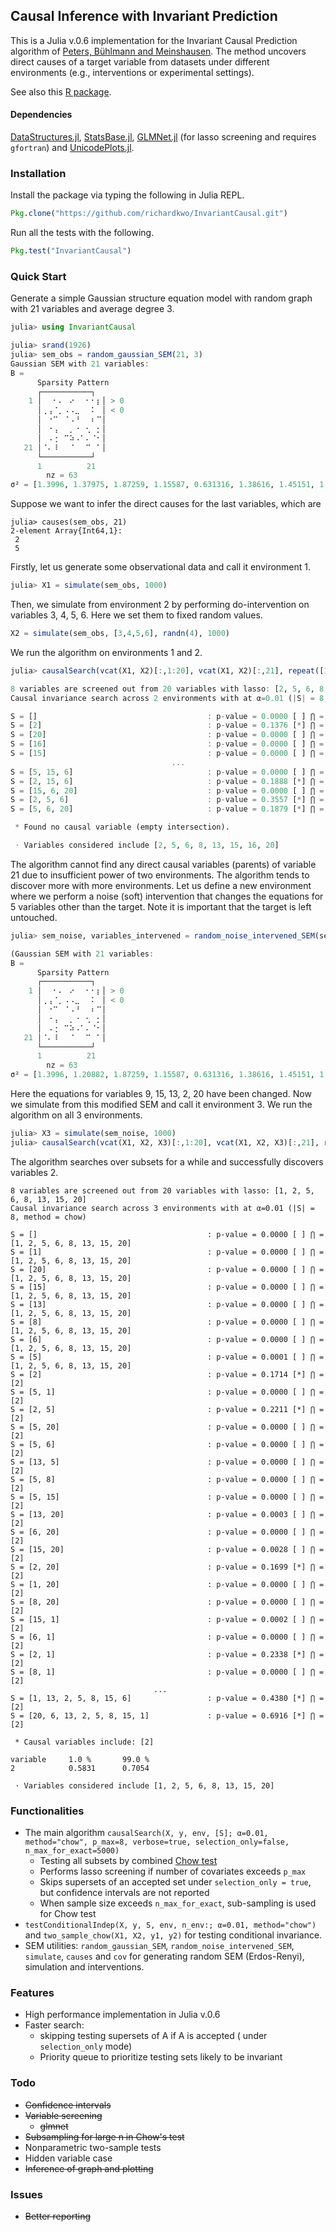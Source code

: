 ## Causal Inference with Invariant Prediction

This is a Julia v.0.6 implementation for the Invariant Causal Prediction algorithm of [Peters, Bühlmann and Meinshausen](https://doi.org/10.1111/rssb.12167). The method uncovers direct causes of a target variable from datasets under different environments (e.g., interventions or experimental settings). 

See also this [R package](https://cran.r-project.org/package=InvariantCausalPrediction).

#### Dependencies

[DataStructures.jl](https://github.com/JuliaCollections/DataStructures.jl), [StatsBase.jl](https://github.com/JuliaStats/StatsBase.jl), [GLMNet.jl](https://github.com/JuliaStats/GLMNet.jl) (for lasso screening and requires `gfortran`) and [UnicodePlots.jl](https://github.com/Evizero/UnicodePlots.jl).

### Installation

Install the package via typing the following in Julia REPL.

```Julia
Pkg.clone("https://github.com/richardkwo/InvariantCausal.git")
```

Run all the tests with the following.

```julia
Pkg.test("InvariantCausal")
```

### Quick Start

Generate a simple Gaussian structure equation model with random graph with 21 variables and average degree 3. 

```julia
julia> using InvariantCausal

julia> srand(1926)
julia> sem_obs = random_gaussian_SEM(21, 3)
Gaussian SEM with 21 variables:
B =
      Sparsity Pattern
      ┌───────────┐
    1 │⠀⠀⠂⠄⠀⠔⠀⠀⠂⠂⡆│ > 0
      │⢀⢠⠈⡀⠠⠠⣀⠀⠀⠅⠀│ < 0
      │⠀⠐⠉⠀⠈⠠⠘⠀⠀⠆⠉│
      │⠀⠐⢠⠀⠀⡀⠐⠀⢂⠀⡂│
      │⠀⠠⢐⠀⠉⠵⠠⠁⠄⠈⠂│
   21 │⠈⠄⠸⠀⠀⠈⠀⠀⠉⠀⠁│
      └───────────┘
      1          21
        nz = 63
σ² = [1.3996, 1.37975, 1.87259, 1.15587, 0.631316, 1.38616, 1.45151, 1.73923, 1.55834, 1.11023, 1.24599, 0.958217, 0.834141, 1.94525, 1.4888, 1.53593, 1.69174, 0.649617, 1.121, 1.14597, 0.692029]
```

Suppose we want to infer the direct causes for the last variables, which are

```
julia> causes(sem_obs, 21)
2-element Array{Int64,1}:
 2
 5
```

Firstly, let us generate some observational data and call it environment 1.

```julia
julia> X1 = simulate(sem_obs, 1000)
```

Then, we simulate from environment 2 by performing do-intervention on variables 3, 4, 5, 6. Here we set them to fixed random values.

```julia
X2 = simulate(sem_obs, [3,4,5,6], randn(4), 1000)
```

We run the algorithm on environments 1 and 2.

```julia
julia> causalSearch(vcat(X1, X2)[:,1:20], vcat(X1, X2)[:,21], repeat([1,2], inner=1000))

8 variables are screened out from 20 variables with lasso: [2, 5, 6, 8, 13, 15, 16, 20]
Causal invariance search across 2 environments with at α=0.01 (|S| = 8, method = chow)

S = []                                      : p-value = 0.0000 [ ] ⋂ = [2, 5, 6, 8, 13, 15, 16, 20]
S = [2]                                     : p-value = 0.1376 [*] ⋂ = [2]
S = [20]                                    : p-value = 0.0000 [ ] ⋂ = [2]
S = [16]                                    : p-value = 0.0000 [ ] ⋂ = [2]
S = [15]                                    : p-value = 0.0000 [ ] ⋂ = [2]
									...
S = [5, 15, 6]                              : p-value = 0.0000 [ ] ⋂ = [2]
S = [2, 15, 6]                              : p-value = 0.1888 [*] ⋂ = [2]
S = [15, 6, 20]                             : p-value = 0.0000 [ ] ⋂ = [2]
S = [2, 5, 6]                               : p-value = 0.3557 [*] ⋂ = [2]
S = [5, 6, 20]                              : p-value = 0.1879 [*] ⋂ = Int64[]

 * Found no causal variable (empty intersection).

 ⋅ Variables considered include [2, 5, 6, 8, 13, 15, 16, 20]
```

The algorithm cannot find any direct causal variables (parents) of variable 21 due to insufficient power of two environments. The algorithm tends to discover more with more environments. Let us define a new environment where we perform a noise (soft) intervention that changes the equations for 5 variables other than the target. Note it is important that the target is left untouched.

```Julia
julia> sem_noise, variables_intervened = random_noise_intervened_SEM(sem_obs, p_intervened=5, avoid=[21])

(Gaussian SEM with 21 variables:
B =
      Sparsity Pattern
      ┌───────────┐
    1 │⠀⠀⠂⠄⠀⠔⠀⠀⠂⠂⡆│ > 0
      │⢀⢠⠈⡀⠠⠠⣀⠀⠀⠅⠀│ < 0
      │⠀⠐⠉⠀⠈⠠⠘⠀⠀⠆⠉│
      │⠀⠐⢠⠀⠀⡀⠐⠀⢂⠀⡂│
      │⠀⠠⢐⠀⠉⠵⠠⠁⠄⠈⠂│
   21 │⠈⠄⠸⠀⠀⠈⠀⠀⠉⠀⠁│
      └───────────┘
      1          21
        nz = 63
σ² = [1.3996, 1.20882, 1.87259, 1.15587, 0.631316, 1.38616, 1.45151, 1.73923, 2.55396, 1.11023, 1.24599, 0.958217, 0.506628, 1.94525, 2.16212, 1.53593, 1.69174, 0.649617, 1.121, 2.19366, 0.692029], [9, 15, 13, 2, 20])
```

Here the equations for variables 9, 15, 13, 2, 20 have been changed. Now we simulate from this modified SEM and call it environment 3. We run the algorithm on all 3 environments.

```Julia
julia> X3 = simulate(sem_noise, 1000)
julia> causalSearch(vcat(X1, X2, X3)[:,1:20], vcat(X1, X2, X3)[:,21], repeat([1,2,3], inner=1000))
```

The algorithm searches over subsets for a while and successfully discovers variables 2. 

```
8 variables are screened out from 20 variables with lasso: [1, 2, 5, 6, 8, 13, 15, 20]
Causal invariance search across 3 environments with at α=0.01 (|S| = 8, method = chow)

S = []                                      : p-value = 0.0000 [ ] ⋂ = [1, 2, 5, 6, 8, 13, 15, 20]
S = [1]                                     : p-value = 0.0000 [ ] ⋂ = [1, 2, 5, 6, 8, 13, 15, 20]
S = [20]                                    : p-value = 0.0000 [ ] ⋂ = [1, 2, 5, 6, 8, 13, 15, 20]
S = [15]                                    : p-value = 0.0000 [ ] ⋂ = [1, 2, 5, 6, 8, 13, 15, 20]
S = [13]                                    : p-value = 0.0000 [ ] ⋂ = [1, 2, 5, 6, 8, 13, 15, 20]
S = [8]                                     : p-value = 0.0000 [ ] ⋂ = [1, 2, 5, 6, 8, 13, 15, 20]
S = [6]                                     : p-value = 0.0000 [ ] ⋂ = [1, 2, 5, 6, 8, 13, 15, 20]
S = [5]                                     : p-value = 0.0001 [ ] ⋂ = [1, 2, 5, 6, 8, 13, 15, 20]
S = [2]                                     : p-value = 0.1714 [*] ⋂ = [2]
S = [5, 1]                                  : p-value = 0.0000 [ ] ⋂ = [2]
S = [2, 5]                                  : p-value = 0.2211 [*] ⋂ = [2]
S = [5, 20]                                 : p-value = 0.0000 [ ] ⋂ = [2]
S = [5, 6]                                  : p-value = 0.0000 [ ] ⋂ = [2]
S = [13, 5]                                 : p-value = 0.0000 [ ] ⋂ = [2]
S = [5, 8]                                  : p-value = 0.0000 [ ] ⋂ = [2]
S = [5, 15]                                 : p-value = 0.0000 [ ] ⋂ = [2]
S = [13, 20]                                : p-value = 0.0003 [ ] ⋂ = [2]
S = [6, 20]                                 : p-value = 0.0000 [ ] ⋂ = [2]
S = [15, 20]                                : p-value = 0.0028 [ ] ⋂ = [2]
S = [2, 20]                                 : p-value = 0.1699 [*] ⋂ = [2]
S = [1, 20]                                 : p-value = 0.0000 [ ] ⋂ = [2]
S = [8, 20]                                 : p-value = 0.0000 [ ] ⋂ = [2]
S = [15, 1]                                 : p-value = 0.0002 [ ] ⋂ = [2]
S = [6, 1]                                  : p-value = 0.0000 [ ] ⋂ = [2]
S = [2, 1]                                  : p-value = 0.2338 [*] ⋂ = [2]
S = [8, 1]                                  : p-value = 0.0000 [ ] ⋂ = [2]
								...
S = [1, 13, 2, 5, 8, 15, 6]                 : p-value = 0.4380 [*] ⋂ = [2]
S = [20, 6, 13, 2, 5, 8, 15, 1]             : p-value = 0.6916 [*] ⋂ = [2]

 * Causal variables include: [2]

variable   	 1.0 % 		 99.0 %
2          	 0.5831 	 0.7054

 ⋅ Variables considered include [1, 2, 5, 6, 8, 13, 15, 20]
```

### Functionalities

- The main algorithm `causalSearch(X, y, env, [S]; α=0.01, method="chow", p_max=8, verbose=true, selection_only=false, n_max_for_exact=5000)` 
  - Testing all subsets by combined [Chow test](https://www.wikiwand.com/en/Chow_test) 
  - Performs lasso screening if number of covariates exceeds `p_max`
  - Skips supersets of an accepted set under `selection_only = true`, but confidence intervals are not reported
  - When sample size exceeds `n_max_for_exact`, sub-sampling is used for Chow test
- `testConditionalIndep(X, y, S, env, n_env:; α=0.01, method="chow")` and `two_sample_chow(X1, X2, y1, y2)` for testing conditional invariance.
- SEM utilities: `random_gaussian_SEM`, `random_noise_intervened_SEM`, `simulate`, `causes` and `cov` for generating random SEM (Erdos-Renyi), simulation and interventions.

###  Features

- High performance implementation in Julia v.0.6
- Faster search: 
  - skipping testing supersets of A if A is accepted ( under  `selection_only` mode)
  - Priority queue to prioritize testing sets likely to be invariant

### Todo

- ~~Confidence intervals~~
- ~~Variable screening~~
  - ~~glmnet~~
- ~~Subsampling for large n in Chow's test~~
- Nonparametric two-sample tests
- Hidden variable case
- ~~Inference of graph and plotting~~

### Issues

- ~~Better reporting~~

